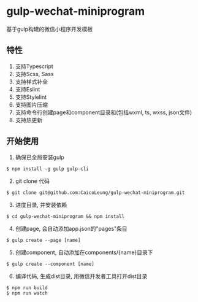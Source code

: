 # gulp-wechat-miniprogram
基于gulp构建的微信小程序开发模板

## 特性
1. 支持Typescript
2. 支持Scss, Sass
3. 支持样式补全
4. 支持Eslint
5. 支持Stylelint
6. 支持图片压缩
7. 支持命令行创建page和component目录和(包括wxml, ts, wxss, json文件)
8. 支持热更新

## 开始使用
1. 确保已全局安装gulp
  ```
  $ npm install -g gulp gulp-cli
  ```
2. git clone 代码
  ```
  $ git clone git@github.com:CaicoLeung/gulp-wechat-miniprogram.git
  ```
3. 进度目录, 并安装依赖

  ```
  $ cd gulp-wechat-miniprogram && npm install
  ```
4. 创建page, 会自动添加app.json的"pages"条目
  ```
  $ gulp create --page [name]
  ```
5. 创建component, 自动添加在components/{name}目录下
  ```
  $ gulp create --component [name]
  ```
6. 编译代码, 生成dist目录, 用微信开发者工具打开dist目录
  ```
  $ npm run build
  $ npm run watch
  ```
